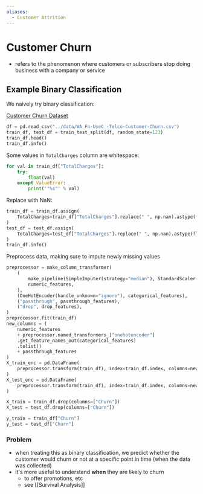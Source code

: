 ```yaml
---
aliases:
  - Customer Attrition
---
```

# Customer Churn
- refers to the phenomenon where customers or subscribers stop doing business with a company or service
## Example Binary Classification
We naively try binary classification:

[Customer Churn Dataset](https://www.kaggle.com/blastchar/telco-customer-churn)
 ```python
 df = pd.read_csv("../data/WA_Fn-UseC_-Telco-Customer-Churn.csv")
train_df, test_df = train_test_split(df, random_state=123)
train_df.head()
train_df.info()
```
Some values in `TotalCharges` column are whitespace:
```python
for val in train_df["TotalCharges"]:
    try:
        float(val)
    except ValueError:
        print('"%s"' % val)
```
Replace with NaN:
```python
train_df = train_df.assign(
    TotalCharges=train_df["TotalCharges"].replace(" ", np.nan).astype(float)
)
test_df = test_df.assign(
    TotalCharges=test_df["TotalCharges"].replace(" ", np.nan).astype(float)
)
train_df.info()
```
Preprocess data, making sure to impute newly missing values
```python
preprocessor = make_column_transformer(
    (
        make_pipeline(SimpleImputer(strategy="median"), StandardScaler()),
        numeric_features,
    ),
    (OneHotEncoder(handle_unknown="ignore"), categorical_features),
    ("passthrough", passthrough_features),
    ("drop", drop_features),
)
preprocessor.fit(train_df)
new_columns = (
    numeric_features
    + preprocessor.named_transformers_["onehotencoder"]
    .get_feature_names_out(categorical_features)
    .tolist()
    + passthrough_features
)
X_train_enc = pd.DataFrame(
    preprocessor.transform(train_df), index=train_df.index, columns=new_columns
)
X_test_enc = pd.DataFrame(
    preprocessor.transform(train_df), index=train_df.index, columns=new_columns
)

X_train = train_df.drop(columns=["Churn"])
X_test = test_df.drop(columns=["Churn"])

y_train = train_df["Churn"]
y_test = test_df["Churn"]
```
### Problem
- when treating this as binary classification, we predict whether the customer would churn or not at a specific point in time (when the data was collected)
- it's more useful to understand **when** they are likely to churn
	- to offer promotions, etc
	- see [[Survival Analysis]]
